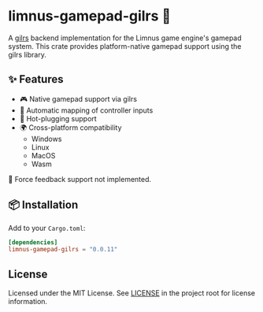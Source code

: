 # limnus-gamepad-gilrs 🧱

A [gilrs](https://gitlab.com/gilrs-project/gilrs) backend implementation for the Limnus game engine's gamepad system. This crate provides platform-native gamepad support using the gilrs library.

## ✨ Features

- 🎮 Native gamepad support via gilrs
- 🔄 Automatic mapping of controller inputs
- 🔌 Hot-plugging support
- 🌍 Cross-platform compatibility
  - Windows
  - Linux
  - MacOS
  - Wasm

🎯 Force feedback support not implemented.

## 📦 Installation

Add to your `Cargo.toml`:

```toml
[dependencies]
limnus-gamepad-gilrs = "0.0.11"
```

## License

Licensed under the MIT License. See [LICENSE](LICENSE) in the project root for license information.

